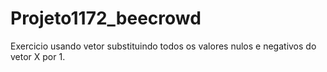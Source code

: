 # Projeto1172_beecrowd
Exercicio usando vetor substituindo todos os valores nulos e negativos do vetor X por 1.
